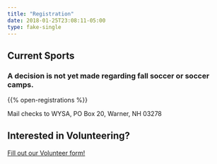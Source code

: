 ```yaml
---
title: "Registration"
date: 2018-01-25T23:08:11-05:00
type: fake-single
---
```


## Current Sports

### A decision is not yet made regarding fall soccer or soccer camps.

{{% open-registrations %}}

Mail checks to WYSA, PO Box 20, Warner, NH 03278

## Interested in Volunteering?

[Fill out our Volunteer form!](https://go.teamsnap.com/forms/220560)

